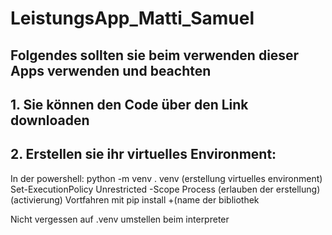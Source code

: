 # LeistungsApp_Matti_Samuel
## Folgendes sollten sie beim verwenden dieser Apps verwenden und beachten
## 1. Sie können den Code über den Link downloaden 
## 2. Erstellen sie ihr virtuelles Environment: 
In der powershell: python -m venv . venv (erstellung virtuelles environment)
	Set-ExecutionPolicy Unrestricted -Scope Process (erlauben der erstellung)
	 (activierung)
		Vortfahren mit pip install +(name der bibliothek

Nicht vergessen auf .venv umstellen beim interpreter